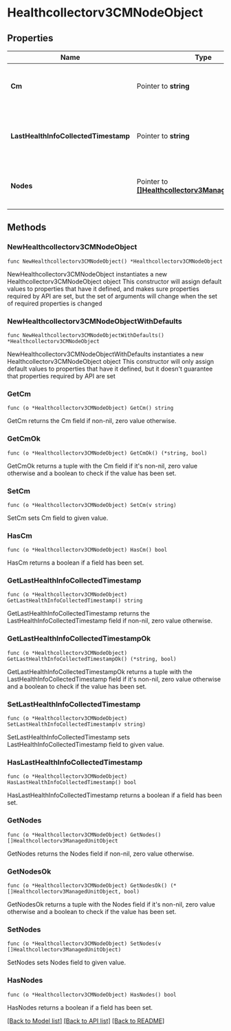 # Healthcollectorv3CMNodeObject

## Properties

Name | Type | Description | Notes
------------ | ------------- | ------------- | -------------
**Cm** | Pointer to **string** | Host name or IP address of the central manager. | [optional] 
**LastHealthInfoCollectedTimestamp** | Pointer to **string** | Timestamp from when the health information was collected. | [optional] 
**Nodes** | Pointer to [**[]Healthcollectorv3ManagedUnitObject**](Healthcollectorv3ManagedUnitObject.md) | List of Guardium Data Protection systems. | [optional] 

## Methods

### NewHealthcollectorv3CMNodeObject

`func NewHealthcollectorv3CMNodeObject() *Healthcollectorv3CMNodeObject`

NewHealthcollectorv3CMNodeObject instantiates a new Healthcollectorv3CMNodeObject object
This constructor will assign default values to properties that have it defined,
and makes sure properties required by API are set, but the set of arguments
will change when the set of required properties is changed

### NewHealthcollectorv3CMNodeObjectWithDefaults

`func NewHealthcollectorv3CMNodeObjectWithDefaults() *Healthcollectorv3CMNodeObject`

NewHealthcollectorv3CMNodeObjectWithDefaults instantiates a new Healthcollectorv3CMNodeObject object
This constructor will only assign default values to properties that have it defined,
but it doesn't guarantee that properties required by API are set

### GetCm

`func (o *Healthcollectorv3CMNodeObject) GetCm() string`

GetCm returns the Cm field if non-nil, zero value otherwise.

### GetCmOk

`func (o *Healthcollectorv3CMNodeObject) GetCmOk() (*string, bool)`

GetCmOk returns a tuple with the Cm field if it's non-nil, zero value otherwise
and a boolean to check if the value has been set.

### SetCm

`func (o *Healthcollectorv3CMNodeObject) SetCm(v string)`

SetCm sets Cm field to given value.

### HasCm

`func (o *Healthcollectorv3CMNodeObject) HasCm() bool`

HasCm returns a boolean if a field has been set.

### GetLastHealthInfoCollectedTimestamp

`func (o *Healthcollectorv3CMNodeObject) GetLastHealthInfoCollectedTimestamp() string`

GetLastHealthInfoCollectedTimestamp returns the LastHealthInfoCollectedTimestamp field if non-nil, zero value otherwise.

### GetLastHealthInfoCollectedTimestampOk

`func (o *Healthcollectorv3CMNodeObject) GetLastHealthInfoCollectedTimestampOk() (*string, bool)`

GetLastHealthInfoCollectedTimestampOk returns a tuple with the LastHealthInfoCollectedTimestamp field if it's non-nil, zero value otherwise
and a boolean to check if the value has been set.

### SetLastHealthInfoCollectedTimestamp

`func (o *Healthcollectorv3CMNodeObject) SetLastHealthInfoCollectedTimestamp(v string)`

SetLastHealthInfoCollectedTimestamp sets LastHealthInfoCollectedTimestamp field to given value.

### HasLastHealthInfoCollectedTimestamp

`func (o *Healthcollectorv3CMNodeObject) HasLastHealthInfoCollectedTimestamp() bool`

HasLastHealthInfoCollectedTimestamp returns a boolean if a field has been set.

### GetNodes

`func (o *Healthcollectorv3CMNodeObject) GetNodes() []Healthcollectorv3ManagedUnitObject`

GetNodes returns the Nodes field if non-nil, zero value otherwise.

### GetNodesOk

`func (o *Healthcollectorv3CMNodeObject) GetNodesOk() (*[]Healthcollectorv3ManagedUnitObject, bool)`

GetNodesOk returns a tuple with the Nodes field if it's non-nil, zero value otherwise
and a boolean to check if the value has been set.

### SetNodes

`func (o *Healthcollectorv3CMNodeObject) SetNodes(v []Healthcollectorv3ManagedUnitObject)`

SetNodes sets Nodes field to given value.

### HasNodes

`func (o *Healthcollectorv3CMNodeObject) HasNodes() bool`

HasNodes returns a boolean if a field has been set.


[[Back to Model list]](../README.md#documentation-for-models) [[Back to API list]](../README.md#documentation-for-api-endpoints) [[Back to README]](../README.md)


